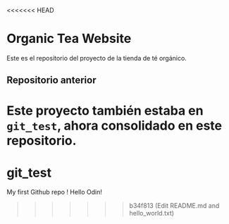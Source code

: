 <<<<<<< HEAD
# Organic Tea Website  
Este es el repositorio del proyecto de la tienda de té orgánico.  

## Repositorio anterior  
Este proyecto también estaba en `git_test`, ahora consolidado en este repositorio.  
=======
# git_test
My first Github repo !
Hello Odin!
>>>>>>> b34f813 (Edit README.md and hello_world.txt)
